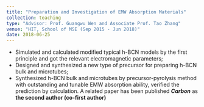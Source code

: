 ```yaml
---
title: "Preparation and Investigation of EMW Absorption Materials"
collection: teaching
type: "Advisor: Prof. Guangwu Wen and Associate Prof. Tao Zhang"
venue: "HIT, School of MSE (Sep 2015 - Jun 2018)"
date: 2018-06-25
---
```


* Simulated and calculated modified typical h-BCN models by the first principle and got the relevant electromagnetic parameters;     
* Designed and synthesized a new type of precursor for preparing h-BCN bulk and microtubes;        
* Synthesized h-BCN bulk and microtubes by precursor-pyrolysis method with outstanding and tunable EMW absorption ability, verified the prediction by calculation. A related paper has been published ***Carbon*** as **the second author (co-first author)**

